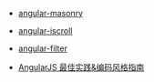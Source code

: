 * [angular-masonry](http://passy.github.io/angular-masonry/)
* [angular-iscroll]()
* [angular-filter](https://github.com/a8m/angular-filter)

* [AngularJS 最佳实践&编码风格指南](https://github.com/mgechev/angularjs-style-guide)